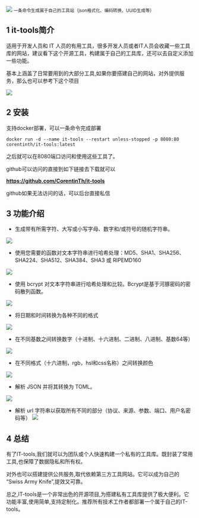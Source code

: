 <img src="/assets/image/230905-工具站-1.png" style="max-width: 70%; height: auto;">
<small>一条命令生成属于自己的工具站（json格式化、编码转换、UUID生成等）</small>





## 1 it-tools简介

适用于开发人员和 IT 人员的有用工具，很多开发人员或者IT人员会收藏一些工具库的网站，建议看下这个开源工具，构建属于自己的工具库，还可以去自定义添加一些功能。

基本上涵盖了日常要用到的大部分工具,如果你要搭建自己的网站，对外提供服务，那么也可以参考下这个项目

![](/assets/image/230905-工具站-1.png)


## 2 安装

支持docker部署，可以一条命令完成部署

```
docker run -d --name it-tools --restart unless-stopped -p 8080:80 corentinth/it-tools:latest
```
之后就可以在8080端口访问和使用这些工具了。

github可以访问的直接到如下链接去下载就可以

**https://github.com/CorentinTh/it-tools**

github如果无法访问的话，可以后台直接私信

## 3 功能介绍

- 生成带有所需字符、大写或小写字母、数字和/或符号的随机字符串。


![](/assets/image/230905-工具站-2.png)

- 使用您需要的函数对文本字符串进行哈希处理：MD5、SHA1、SHA256、SHA224、SHA512、SHA384、SHA3 或 RIPEMD160

![](/assets/image/230905-工具站-3.png) 

- 使用 bcrypt 对文本字符串进行哈希处理和比较。Bcrypt是基于河豚密码的密码散列函数。


![](/assets/image/230905-工具站-4.png)

- 将日期和时间转换为各种不同的格式

![](/assets/image/230905-工具站-5.png)

- 在不同基数之间转换数字（十进制、十六进制、二进制、八进制、基数64等）

![](/assets/image/230905-工具站-6.png)

- 在不同格式（十六进制，rgb，hsl和css名称）之间转换颜色


![](/assets/image/230905-工具站-7.png)

- 解析 JSON 并将其转换为 TOML。


![](/assets/image/230905-工具站-8.png)

- 解析 url 字符串以获取所有不同的部分（协议、来源、参数、端口、用户名密码等）
![](/assets/image/230905-工具站-9.png)



## 4 总结
有了IT-tools,我们就可以为团队或个人快速构建一个私有的工具库。既封装了常用工具,也保障了数据隐私和所有权。

对外也可以搭建提供公共服务,取代依赖第三方工具网站。它可以成为自己的 “Swiss Army Knife”,提效又可靠。

总之,IT-tools是一个非常出色的开源项目,为搭建私有工具库提供了极大便利。它功能丰富,使用简单,支持定制化。推荐所有技术工作者都部署一个属于自己的IT-tools。
